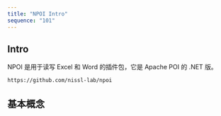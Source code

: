 ```yaml
---
title: "NPOI Intro"
sequence: "101"
---
```


## Intro

NPOI 是用于读写 Excel 和 Word 的插件包，它是 Apache POI 的 .NET 版。

```text
https://github.com/nissl-lab/npoi
```

## 基本概念



